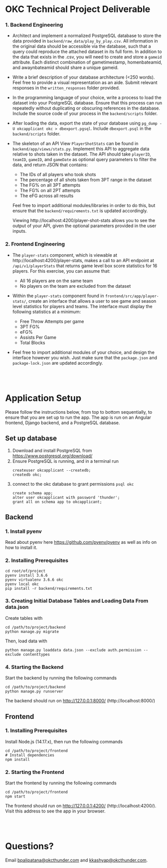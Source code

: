 
# OKC Technical Project Deliverable

### 1. Backend Engineering

* Architect and implement a normalized PostgreSQL database to store the data provided in `backend/raw_data/play_by_play.csv`. All information in the original data should be accessible via the database, such that a query could reproduce the attached dataset in its full form. In addition to the data that exists in the .csv, you will need to create and store a `gameid` attribute. Each distinct combination of gametimestamp, homenbateamid, and awaynbateamid should share a unique gameid.

* Write a brief description of your database architecture (<250 words). Feel free to provide a visual representation as an aide. Submit relevant responses in the `written_responses` folder provided.

* In the programming language of your choice, write a process to load the dataset into your PostgreSQL database. Ensure that this process can run repeatedly without duplicating or obscuring references in the database. Include the source code of your process in the `backend/scripts` folder.

* After loading the data, export the state of your database using `pg_dump -U okcapplicant okc > dbexport.pgsql`. Include `dbexport.psql` in the `backend/scripts` folder.

* The skeleton of an API View `PlayerShotStats` can be found in `backend/app/views/stats.py`. Implement this API to aggregate data relative to shots taken in the dataset. The API should take `playerID`, `teamID`, `gameID`, and `gameDate` as optional query parameters to filter the data, and return JSON that contains:

    * The IDs of all players who took shots
    * The percentage of all shots taken from 3PT range in the dataset
    * The FG% on all 3PT attempts
    * The FG% on all 2PT attempts
    * The eFG across all results

    Feel free to import additional modules/libraries in order to do this, but ensure that the `backend/requirements.txt` is updated accordingly.

    Viewing http://localhost:4200/player-shot-stats allows you to see the output of your API, given the optional parameters provided in the user inputs.

### 2. Frontend Engineering

* The `player-stats` component, which is viewable at http://localhost:4200/player-stats, makes a call to an API endpoint at `/api/v1/playerStats` that returns game level box score statistics for 16 players. For this exercise, you can assume that:

   * All 16 players are on the same team
   * No players on the team are excluded from the dataset

* Within the `player-stats` component found in `frontend/src/app/player-stats/`, create an interface that allows a user to see game and season level statistics for players and teams. The interface must display the following statistics at a minimum:

   * Free Throw Attempts per game
   * 3PT FG%
   * eFG%
   * Assists Per Game
   * Total Blocks

* Feel free to import additional modules of your choice, and design the interface however you wish. Just make sure that the `package.json` and `package-lock.json` are updated accordingly.

<br></br>


# Application Setup
Please follow the instructions below, from top to bottom sequentially, to ensure that you are set up to run the app. The app is run on an Angular frontend, Django backend, and a PostgreSQL database.

## Set up database
1. Download and install PostgreSQL from https://www.postgresql.org/download/
2. Ensure PostgreSQL is running, and in a terminal run
    ```
    createuser okcapplicant --createdb;
    createdb okc;
    ```
3. connect to the okc database to grant permissions `psql okc`
    ```
    create schema app;
    alter user okcapplicant with password 'thunder';
    grant all on schema app to okcapplicant;
    ```


## Backend
### 1. Install pyenv

Read about pyenv here https://github.com/pyenv/pyenv as well as info on how to install it.

### 2. Installing Prerequisites
```
cd root/of/project
pyenv install 3.6.6
pyenv virtualenv 3.6.6 okc
pyenv local okc
pip install -r backend/requirements.txt
```

### 3. Creating Initial Database Tables and Loading Data From data.json

Create tables with
```
cd /path/to/project/backend
python manage.py migrate
```

Then, load data with
```
python manage.py loaddata data.json --exclude auth.permission --exclude contenttypes
```

### 4. Starting the Backend
Start the backend by running the following commands
```
cd /path/to/project/backend
python manage.py runserver
```
The backend should run on http://127.0.0.1:8000/ (http://localhost:8000/)


## Frontend

### 1. Installing Prerequisites
Install Node.js (14.17.x), then run the following commands
```
cd /path/to/project/frontend
# Install dependencies
npm install
```

### 2. Starting the Frontend
Start the frontend by running the following commands
```
cd /path/to/project/frontend
npm start
```
The frontend should run on http://127.0.0.1:4200/ (http://localhost:4200/). Visit this address to see the app in your browser.


<br></br>
# Questions?

Email bpalipatana@okcthunder.com and kkashyap@okcthunder.com.
